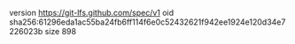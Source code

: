 version https://git-lfs.github.com/spec/v1
oid sha256:61296eda1ac55ba24fb6ff114f6e0c52432621f942ee1924e120d34e7226023b
size 898
